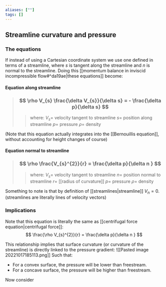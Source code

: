 ```yaml
---
aliases: [""]
tags: []
---
```


## Streamline curvature and pressure

### The equations

If instead of using a Cartesian coordinate system we use one defined in terms of a streamline, where $s$ is tangent along the streamline and $n$ is normal to the streamline. Doing this [[momentum balance in inviscid incompressible flow#^da19ae|these equations]] become:

#### Equation along streamline

> ### $$ \rho V_{s} \frac{\delta V_{s}}{\delta s} = - \frac{\delta p}{\delta s} $$ 
>> where:
>> $V_{s}=$ velocity tangent to streamline 
>> $s=$ position along streamline
>> $p=$ pressure
>> $\rho=$ density

(Note that this equation actually integrates into the [[Bernouillis equation]], without accounting for height changes of course)

#### Equation normal to streamline

> ### $$ \rho \frac{V_{s}^{2}}{r} = \frac{\delta p}{\delta n } $$ 
>> where:
>> $V_{s}=$ velocity tangent to streamline 
>> $n=$ position normal to streamline
>> $r=$ [[radius of curvature]]
>> $p=$ pressure
>> $\rho=$ density

Something to note is that by definition of [[streamlines|streamline]] $V_{n}=0$. (streamlines are literally lines of velocity vectors)

### Implications

Note that this equation is literally the same as [[centrifugal force equation|centrifugal force]]:
$$ \frac{\rho V_{s}^{2}}{r} = \frac{\delta p}{\delta n } $$ 

This relationship implies that surface curvature (or curvature of the streamline) is directly linked to the pressure gradient:
![[Pasted image 20221017185113.png]]
Such that:
- For a convex surface, the pressure will be lower than freestream.
- For a concave surface, the pressure will be higher than freestream.

Now consider 

